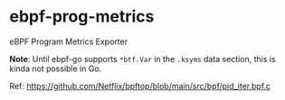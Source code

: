 # ebpf-prog-metrics

eBPF Program Metrics Exporter

**Note**: Until ebpf-go supports `*btf.Var` in the `.ksyms` data section, this is kinda not possible in Go.

Ref: https://github.com/Netflix/bpftop/blob/main/src/bpf/pid_iter.bpf.c
